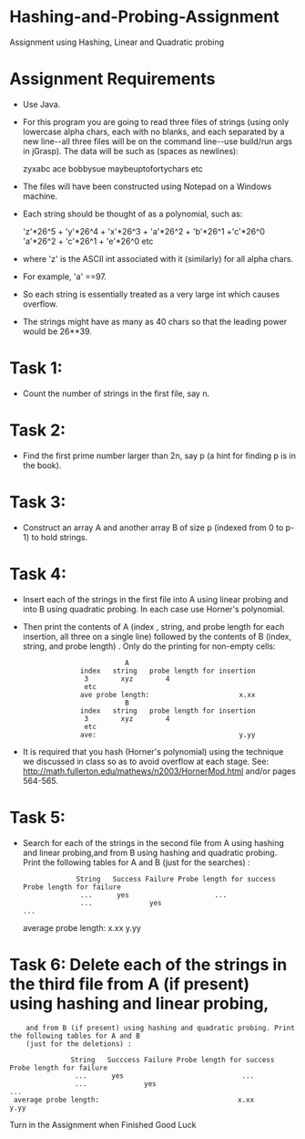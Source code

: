 # Hashing-and-Probing-Assignment
Assignment using Hashing, Linear and Quadratic probing

# Assignment Requirements

* Use Java.

* For this program you are going to read three files of strings (using only lowercase alpha chars, each with no blanks, and each
separated by a new line--all three files will be on the command line--use build/run args in jGrasp). The data will be such as (spaces as newlines):


    zyxabc
    ace
    bobbysue
    maybeuptofortychars
    etc

* The files will have been constructed using Notepad on a Windows machine.

* Each string should be thought of as a polynomial, such as:


    'z'\*26^5 + 'y'\*26^4 + 'x'\*26^3 + 'a'\*26^2 + 'b'\*26^1 +'c'*26^0
    'a'\*26^2 + 'c'\*26^1 + 'e'\*26^0
    etc

* where 'z' is the ASCII int associated with it (similarly) for all alpha chars.
* For example, 'a' ==97.

* So each string is essentially treated as a very large int which causes overflow.
* The strings might have as many as 40 chars so that the leading power would be 26**39.

# Task 1: 
* Count the number of strings in the first file, say n.

# Task 2: 
* Find the first prime number larger than 2n, say p (a hint for finding p is in the book).

# Task 3: 
* Construct an array A and another array B of size p (indexed from 0 to p-1) to hold strings.

# Task 4: 
* Insert each of the strings in the first file into A using linear probing and into B using quadratic probing. In each case use Horner's polynomial.
* Then print the contents of A (index , string, and probe length for each insertion, all three on a single  line) followed by the contents of B (index, string, and probe length) . Only do the printing for non-empty cells:


                               A
                    index   string   probe length for insertion
                     3        xyz        4
                     etc
                    ave probe length:                      x.xx           
                               B
                    index   string   probe length for insertion
                     3        xyz        4
                     etc
                    ave:                                   y.yy


* It is required that you hash (Horner's polynomial) using the technique we discussed in class so as to avoid overflow at each stage. See: http://math.fullerton.edu/mathews/n2003/HornerMod.html and/or pages 564-565.


# Task 5: 
* Search for each of the strings in the second  file from  A using hashing and linear probing,and from B using hashing and quadratic probing. Print the following tables for A and B (just for the searches) :


                   String   Success Failure Probe length for success  Probe length for failure
                    ...      yes                     ...
                    ...              yes                                          ...
    average probe length:                                  x.xx                         y.yy                     


# Task 6: Delete each of the strings in the third file from  A (if present)  using hashing and linear probing,
        and from B (if present) using hashing and quadratic probing. Print the following tables for A and B
        (just for the deletions) :

                   String   Succcess Failure Probe length for success  Probe length for failure
                    ...      yes                             ...
                    ...              yes                                                ...
     average probe length:                                  x.xx                         y.yy

Turn in the Assignment when Finished
Good Luck
